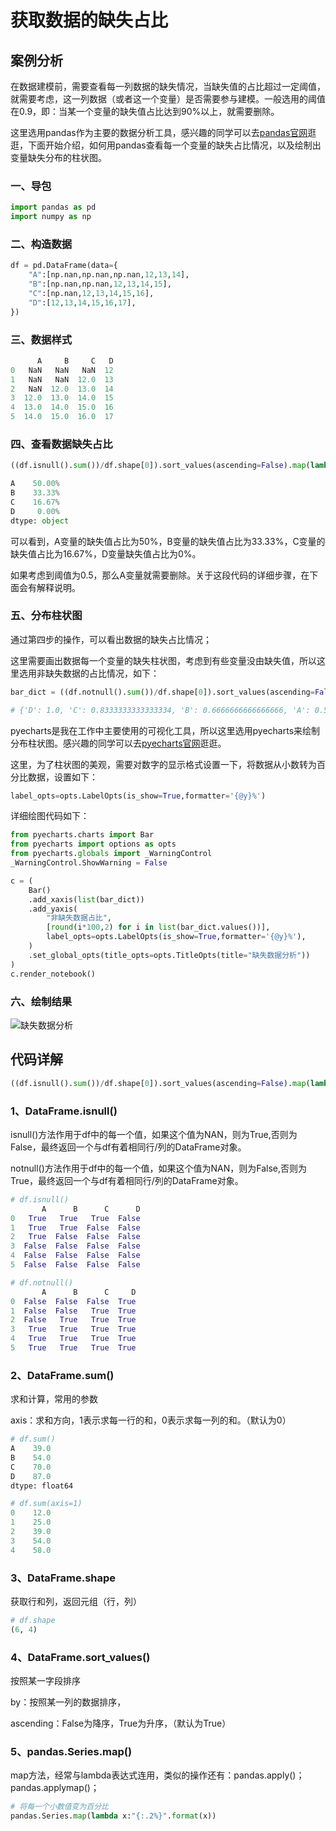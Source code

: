 # 获取数据的缺失占比

## 案例分析

在数据建模前，需要查看每一列数据的缺失情况，当缺失值的占比超过一定阈值，就需要考虑，这一列数据（或者这一个变量）是否需要参与建模。一般选用的阈值在0.9，即：当某一个变量的缺失值占比达到90%以上，就需要删除。

这里选用pandas作为主要的数据分析工具，感兴趣的同学可以去[pandas官网](https://pandas.pydata.org/docs/user_guide/10min.html)逛逛，下面开始介绍，如何用pandas查看每一个变量的缺失占比情况，以及绘制出变量缺失分布的柱状图。

### 一、导包

```python
import pandas as pd
import numpy as np
```

### 二、构造数据

```python
df = pd.DataFrame(data={
    "A":[np.nan,np.nan,np.nan,12,13,14],
    "B":[np.nan,np.nan,12,13,14,15],
    "C":[np.nan,12,13,14,15,16],
    "D":[12,13,14,15,16,17],
})
```

### 三、数据样式

```python
      A     B     C   D
0   NaN   NaN   NaN  12
1   NaN   NaN  12.0  13
2   NaN  12.0  13.0  14
3  12.0  13.0  14.0  15
4  13.0  14.0  15.0  16
5  14.0  15.0  16.0  17
```

### 四、查看数据缺失占比

```python
((df.isnull().sum())/df.shape[0]).sort_values(ascending=False).map(lambda x:"{:.2%}".format(x))

A    50.00%
B    33.33%
C    16.67%
D     0.00%
dtype: object
```

可以看到，A变量的缺失值占比为50%，B变量的缺失值占比为33.33%，C变量的缺失值占比为16.67%，D变量缺失值占比为0%。

如果考虑到阈值为0.5，那么A变量就需要删除。关于这段代码的详细步骤，在下面会有解释说明。

### 五、分布柱状图

通过第四步的操作，可以看出数据的缺失占比情况；

这里需要画出数据每一个变量的缺失柱状图，考虑到有些变量没由缺失值，所以这里选用非缺失数据的占比情况，如下：

```python
bar_dict = ((df.notnull().sum())/df.shape[0]).sort_values(ascending=False).to_dict()

# {'D': 1.0, 'C': 0.8333333333333334, 'B': 0.6666666666666666, 'A': 0.5}
```

pyecharts是我在工作中主要使用的可视化工具，所以这里选用pyecharts来绘制分布柱状图。感兴趣的同学可以去[pyecharts官网](https://gallery.pyecharts.org/#/README)逛逛。

这里，为了柱状图的美观，需要对数字的显示格式设置一下，将数据从小数转为百分比数据，设置如下：

```python
label_opts=opts.LabelOpts(is_show=True,formatter='{@y}%')
```

详细绘图代码如下：

```python
from pyecharts.charts import Bar
from pyecharts import options as opts
from pyecharts.globals import _WarningControl
_WarningControl.ShowWarning = False

c = (
    Bar()
    .add_xaxis(list(bar_dict))
    .add_yaxis(
        "非缺失数据占比",
        [round(i*100,2) for i in list(bar_dict.values())],
        label_opts=opts.LabelOpts(is_show=True,formatter='{@y}%'),
    )
    .set_global_opts(title_opts=opts.TitleOpts(title="缺失数据分析"))
)
c.render_notebook()
```

### 六、绘制结果

![缺失数据分析](C:\Users\dell\Desktop\缺失数据分析.png)

## 代码详解

```python
((df.isnull().sum())/df.shape[0]).sort_values(ascending=False).map(lambda x:"{:.2%}".format(x))
```

### 1、DataFrame.isnull()

isnull()方法作用于df中的每一个值，如果这个值为NAN，则为True,否则为False，最终返回一个与df有着相同行/列的DataFrame对象。

notnull()方法作用于df中的每一个值，如果这个值为NAN，则为False,否则为True，最终返回一个与df有着相同行/列的DataFrame对象。

```python
# df.isnull()
	   A      B      C      D
0   True   True   True  False
1   True   True  False  False
2   True  False  False  False
3  False  False  False  False
4  False  False  False  False
5  False  False  False  False

# df.notnull()
       A      B      C     D
0  False  False  False  True
1  False  False   True  True
2  False   True   True  True
3   True   True   True  True
4   True   True   True  True
5   True   True   True  True
```

### 2、DataFrame.sum()

求和计算，常用的参数

axis：求和方向，1表示求每一行的和，0表示求每一列的和。（默认为0）

```python
# df.sum()
A    39.0
B    54.0
C    70.0
D    87.0
dtype: float64

# df.sum(axis=1)
0    12.0
1    25.0
2    39.0
3    54.0
4    58.0
```

### 3、DataFrame.shape

获取行和列，返回元组（行，列）

```python
# df.shape
(6, 4)
```

### 4、DataFrame.sort_values()

按照某一字段排序

by：按照某一列的数据排序，

ascending：False为降序，True为升序，（默认为True）

### 5、pandas.Series.map()

map方法，经常与lambda表达式连用，类似的操作还有：pandas.apply()；pandas.applymap()；

```python
# 将每一个小数值变为百分比
pandas.Series.map(lambda x:"{:.2%}".format(x))
```

